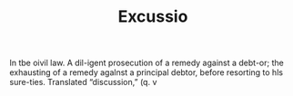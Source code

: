 ---
title: Excussio
letter: E
permalink: "/definitions/bld-excussio.html"
body: In tbe oivil law. A dil-igent prosecution of a remedy against a debt-or; the
  exhausting of a remedy agalnst a principal debtor, before resorting to hls sure-ties.
  Translated “discussion,” (q. v
published_at: '2018-07-07'
source: Black's Law Dictionary 2nd Ed (1910)
layout: post
---